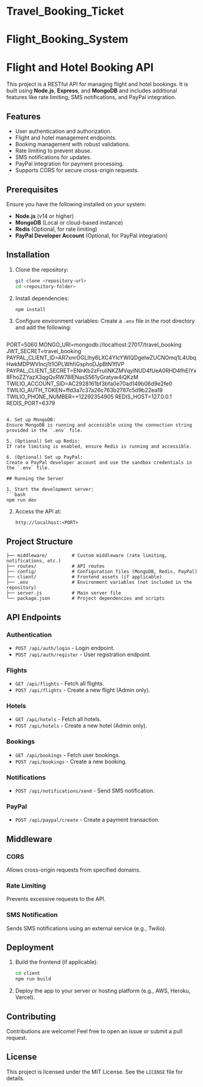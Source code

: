 ﻿# Travel_Booking_Ticket
# Flight_Booking_System
# Flight and Hotel Booking API

This project is a RESTful API for managing flight and hotel bookings. It is built using **Node.js**, **Express**, and **MongoDB** and includes additional features like rate limiting, SMS notifications, and PayPal integration.

## Features
- User authentication and authorization.
- Flight and hotel management endpoints.
- Booking management with robust validations.
- Rate limiting to prevent abuse.
- SMS notifications for updates.
- PayPal integration for payment processing.
- Supports CORS for secure cross-origin requests.

## Prerequisites
Ensure you have the following installed on your system:
- **Node.js** (v14 or higher)
- **MongoDB** (Local or cloud-based instance)
- **Redis** (Optional, for rate limiting)
- **PayPal Developer Account** (Optional, for PayPal integration)

## Installation

1. Clone the repository:
   ```bash
   git clone <repository-url>
   cd <repository-folder>
   ```

2. Install dependencies:
   ```bash
   npm install
   ```

3. Configure environment variables:
   Create a `.env` file in the root directory and add the following:
   ```env
PORT=5060
MONGO_URI=mongodb://localhost:27017/travel_booking
JWT_SECRET=travel_booking
PAYPAL_CLIENT_ID=AR7xnrOGLIhy6LXC4YIcYWIQDgelwZUCNOmq1L4UbqHwkMDPWVIncj1t1OPLWhfiGsphoDJpBtN1flVP
PAYPAL_CLIENT_SECRET=ENnKb2zFruliNKZMVqylNUD4fUeA0RHD4fhEIYx8FhoZZYazX3qgQvRW78lENasS561yGratyw4iQKzM
TWILIO_ACCOUNT_SID=AC2928161bf3bfa0e70ad149b06d9e2fe0
TWILIO_AUTH_TOKEN=ffd3a7c37a26c763b2787c5d9b22ea19
TWILIO_PHONE_NUMBER=+12292354905
REDIS_HOST=127.0.0.1
REDIS_PORT=6379

   ```

4. Set up MongoDB:
   Ensure MongoDB is running and accessible using the connection string provided in the `.env` file.

5. (Optional) Set up Redis:
   If rate limiting is enabled, ensure Redis is running and accessible.

6. (Optional) Set up PayPal:
   Create a PayPal developer account and use the sandbox credentials in the `.env` file.

## Running the Server

1. Start the development server:
   ```bash
   npm run dev
   ```

2. Access the API at:
   ```
   http://localhost:<PORT>
   ```

## Project Structure
```
├── middleware/         # Custom middleware (rate limiting, notifications, etc.)
├── routes/             # API routes
├── config/             # Configuration files (MongoDB, Redis, PayPal)
├── client/             # Frontend assets (if applicable)
├── .env                # Environment variables (not included in the repository)
├── server.js           # Main server file
└── package.json        # Project dependencies and scripts
```

## API Endpoints
### Authentication
- `POST /api/auth/login` - Login endpoint.
- `POST /api/auth/register` - User registration endpoint.

### Flights
- `GET /api/flights` - Fetch all flights.
- `POST /api/flights` - Create a new flight (Admin only).

### Hotels
- `GET /api/hotels` - Fetch all hotels.
- `POST /api/hotels` - Create a new hotel (Admin only).

### Bookings
- `GET /api/bookings` - Fetch user bookings.
- `POST /api/bookings` - Create a new booking.

### Notifications
- `POST /api/notifications/send` - Send SMS notification.

### PayPal
- `POST /api/paypal/create` - Create a payment transaction.

## Middleware

### CORS
Allows cross-origin requests from specified domains.

### Rate Limiting
Prevents excessive requests to the API.

### SMS Notification
Sends SMS notifications using an external service (e.g., Twilio).

## Deployment

1. Build the frontend (if applicable):
   ```bash
   cd client
   npm run build
   ```

2. Deploy the app to your server or hosting platform (e.g., AWS, Heroku, Vercel).

## Contributing
Contributions are welcome! Feel free to open an issue or submit a pull request.

## License
This project is licensed under the MIT License. See the `LICENSE` file for details.

